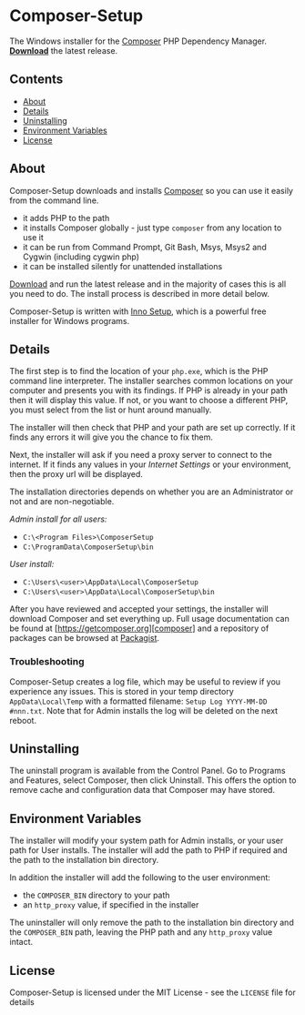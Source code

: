 # Composer-Setup

The Windows installer for the [Composer][composer] PHP Dependency Manager. [**Download**][download] the latest release.

## Contents
* [About](#About)
* [Details](#Details)
* [Uninstalling](#Uninstalling)
* [Environment Variables](#Environment)
* [License](#License)

<a name="About"></a>
## About

Composer-Setup downloads and installs [Composer][composer] so you can use it easily from the command line.

* it adds PHP to the path
* it installs Composer globally - just type `composer` from any location to use it
* it can be run from Command Prompt, Git Bash, Msys, Msys2 and Cygwin (including cygwin php)
* it can be installed silently for unattended installations

[Download][download] and run the latest release and in the majority of cases this is all you need to do. The install process is described in more detail below.

Composer-Setup is written with [Inno Setup][inno], which is a powerful free installer for Windows programs.

<a name="Details"></a>
## Details

The first step is to find the location of your `php.exe`, which is the PHP command line interpreter. The installer searches common locations on your computer and presents you with its findings. If PHP is already in your path then it will display this value. If not, or you want to choose a different PHP, you must select from the list or hunt around manually.

The installer will then check that PHP and your path are set up correctly. If it finds any errors it will give you the chance to fix them.

Next, the installer will ask if you need a proxy server to connect to the internet. If it finds any values in your *Internet Settings* or your environment, then the proxy url will be displayed.

The installation directories depends on whether you are an Administrator or not and are non-negotiable.

*Admin install for all users:*

* `C:\<Program Files>\ComposerSetup`
* `C:\ProgramData\ComposerSetup\bin`

*User install:*

* `C:\Users\<user>\AppData\Local\ComposerSetup`
* `C:\Users\<user>\AppData\Local\ComposerSetup\bin`


After you have reviewed and accepted your settings, the installer will download Composer and set everything up. Full usage documentation can be found at [https://getcomposer.org][composer] and a repository of packages can be browsed at [Packagist][packagist].

### Troubleshooting
Composer-Setup creates a log file, which may be useful to review if you experience any issues. This is stored in your temp directory `AppData\Local\Temp` with a formatted filename: `Setup Log YYYY-MM-DD #nnn.txt`. Note that for Admin installs the log will be deleted on the next reboot.

<a name="Uninstalling"></a>
## Uninstalling

The uninstall program is available from the Control Panel. Go to Programs and Features, select Composer, then click Uninstall. This offers the option to remove cache and configuration data that Composer may have stored.

<a name="Environment"></a>
## Environment Variables

The installer will modify your system path for Admin installs, or your user path for User installs. The installer will add the path to PHP if required and the path to the installation bin directory.

In addition the installer will add the following to the user environment:

* the `COMPOSER_BIN` directory to your path
* an `http_proxy` value, if specified in the installer

The uninstaller will only remove the path to the installation bin directory and the `COMPOSER_BIN` path, leaving the PHP path and any `http_proxy` value intact.

<a name="License"></a>
## License

Composer-Setup is licensed under the MIT License - see the `LICENSE` file for details


  [composer]:   https://getcomposer.org/
  [download]:   https://getcomposer.org/Composer-Setup.exe
  [inno]:       http://www.jrsoftware.org/isinfo.php
  [packagist]:  https://packagist.org/
